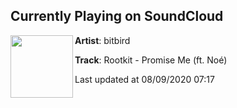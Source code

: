 ## Currently Playing on SoundCloud

[<img align="left" width="100" src="https://i1.sndcdn.com/artworks-udE1vIe7TDDQZvuK-ZBGwzA-t50x50.jpg">](https://soundcloud.com/bitbird/rootkit-promise-me-ft-noe)

**Artist**: bitbird 

**Track**: Rootkit - Promise Me (ft. Noé)

Last updated at 08/09/2020 07:17
